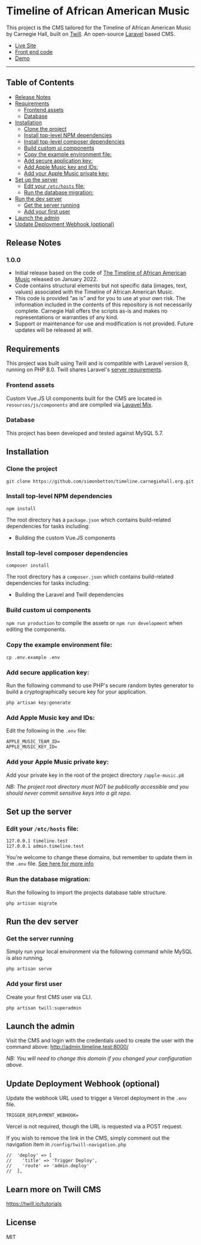 # Timeline of African American Music<!-- omit in toc -->

This project is the CMS tailored for the Timeline of African American
Music by Carnegie Hall, built on [Twill](https://twill.io/). An open-source
[Laravel](https://laravel.com/docs/8.x) based CMS.

- [Live Site](https://timeline.carnegiehall.org/)
- [Front end code](https://github.com/CarnegieHall/timeline.carnegiehall.org)
- [Demo](https://demo.twill.io/)

<hr/>

## Table of Contents<!-- omit in toc -->

- [Release Notes](#release-notes)
- [Requirements](#requirements)
  - [Frontend assets](#frontend-assets)
  - [Database](#database)
- [Installation](#installation)
  - [Clone the project](#clone-the-project)
  - [Install top-level NPM dependencies](#install-top-level-npm-dependencies)
  - [Install top-level composer dependencies](#install-top-level-composer-dependencies)
  - [Build custom ui components](#build-custom-ui-components)
  - [Copy the example environment file:](#copy-the-example-environment-file)
  - [Add secure application key:](#add-secure-application-key)
  - [Add Apple Music key and IDs:](#add-apple-music-key-and-ids)
  - [Add your Apple Music private key:](#add-your-apple-music-private-key)
- [Set up the server](#set-up-the-server)
  - [Edit your `/etc/hosts` file:](#edit-your-etchosts-file)
  - [Run the database migration:](#run-the-database-migration)
- [Run the dev server](#run-the-dev-server)
  - [Get the server running](#get-the-server-running)
  - [Add your first user](#add-your-first-user)
- [Launch the admin](#launch-the-admin)
- [Update Deployment Webhook (optional)](#update-deployment-webhook-optional)

## Release Notes

### 1.0.0

- Initial release based on the code of [The Timeline of African American Music](https://timeline.carnegiehall.org) released on January 2022.
- Code contains structural elements but not specific data (images, text, values) associated with the Timeline of African American Music.
- This code is provided “as is” and for you to use at your own risk. The information included in the contents of this repository is not necessarily complete. Carnegie Hall offers the scripts as-is and makes no representations or warranties of any kind.
- Support or maintenance for use and modification is not provided. Future updates will be released at will.

## Requirements

This project was built using Twill and is compatible with Laravel
version 8, running on PHP 8.0. Twill shares Laravel's
[server requirements](https://laravel.com/docs/8.x/deployment#server-requirements).

### Frontend assets

Custom Vue.JS UI components built for the CMS are located in
`resources/js/components` and are compiled via
[Lavavel Mix](https://laravel-mix.com/docs/6.0/what-is-mix).

### Database

This project has been developed and tested against MySQL 5.7.

## Installation

### Clone the project

`git clone https://github.com/simonbetton/timeline.carnegiehall.org.git`

### Install top-level NPM dependencies

`npm install`

The root directory has a `package.json` which contains build-related
dependencies for tasks including:

- Building the custom Vue.JS components

### Install top-level composer dependencies

`composer install`

The root directory has a `composer.json` which contains build-related
dependencies for tasks including:

- Building the Laravel and Twill dependencies

### Build custom ui components

`npm run production` to compile the assets or `npm run development` when
editing the components.

### Copy the example environment file:

`cp .env.example .env`

### Add secure application key:

Run the following command to use PHP's secure random bytes generator to build
a cryptographically secure key for your application.

`php artisan key:generate`

### Add Apple Music key and IDs:

Edit the following in the `.env` file:

```
APPLE_MUSIC_TEAM_ID=
APPLE_MUSIC_KEY_ID=
```

### Add your Apple Music private key:

Add your private key in the root of the project directory `/apple-music.p8`

_NB: The project root directory must NOT be publically accessible and you
should never commit sensitive keys into a git repo._

## Set up the server

### Edit your `/etc/hosts` file:

```
127.0.0.1 timeline.test
127.0.0.1 admin.timeline.test
```

You're welcome to change these domains, but remember to update them in
the `.env` file. [See here for more info](https://twill.io/docs/getting-started/installation.html#env)

### Run the database migration:

Run the following to import the projects database table structure.

`php artisan migrate`

## Run the dev server

### Get the server running

Simply run your local environment via the following command while MySQL is also running.

`php artisan serve`

### Add your first user

Create your first CMS user via CLI.

`php artisan twill:superadmin`

## Launch the admin

Visit the CMS and login with the credentials used to create the user with the
command above: http://admin.timeline.test:8000/

_NB: You will need to change this domain if you changed your configuration above._

## Update Deployment Webhook (optional)

Update the webhook URL used to trigger a Vercel deployment in the `.env` file.

`TRIGGER_DEPLOYMENT_WEBHOOK=`

Vercel is not required, though the URL is requested via a POST request.

If you wish to remove the link in the CMS, simply comment out the navigation
item in `/config/twill-navigation.php`

```
//  'deploy' => [
//    'title' => 'Trigger Deploy',
//    'route' => 'admin.deploy'
//  ],
```

## Learn more on Twill CMS<!-- omit in toc -->

https://twill.io/tutorials

## License<!-- omit in toc -->

MIT
